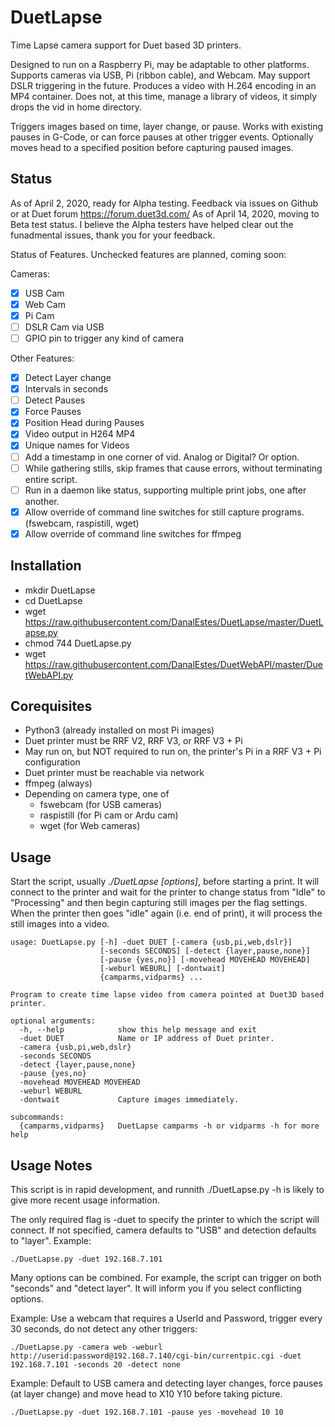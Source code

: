 # DuetLapse
Time Lapse camera support for Duet based 3D printers.

Designed to run on a Raspberry Pi, may be adaptable to other platforms. Supports cameras via USB, Pi (ribbon cable), and Webcam.  May support DSLR triggering in the future. Produces a video with H.264 encoding in an MP4 container. Does not, at this time, manage a library of videos, it simply drops the vid in home directory. 

Triggers images based on time, layer change, or pause.  Works with existing pauses in G-Code, or can force pauses at other trigger events. Optionally moves head to a specified position before capturing paused images. 

## Status

As of April 2, 2020, ready for Alpha testing. Feedback via issues on Github or at Duet forum https://forum.duet3d.com/
As of April 14, 2020, moving to Beta test status.  I believe the Alpha testers have helped clear out the funadmental issues, thank you for your feedback. 

Status of Features.  Unchecked features are planned, coming soon:

Cameras:
- [X] USB Cam
- [X] Web Cam
- [X] Pi Cam
- [ ] DSLR Cam via USB
- [ ] GPIO pin to trigger any kind of camera

Other Features:
- [X] Detect Layer change
- [X] Intervals in seconds
- [ ] Detect Pauses
- [X] Force Pauses
- [X] Position Head during Pauses
- [X] Video output in H264 MP4
- [X] Unique names for Videos
- [ ] Add a timestamp in one corner of vid. Analog or Digital? Or option. 
- [ ] While gathering stills, skip frames that cause errors, without terminating entire script. 
- [ ] Run in a daemon like status, supporting multiple print jobs, one after another. 
- [X] Allow override of command line switches for still capture programs. (fswebcam, raspistill, wget)
- [X] Allow override of command line switches for ffmpeg 

## Installation
* mkdir DuetLapse
* cd DuetLapse
* wget https://raw.githubusercontent.com/DanalEstes/DuetLapse/master/DuetLapse.py
* chmod 744 DuetLapse.py
* wget https://raw.githubusercontent.com/DanalEstes/DuetWebAPI/master/DuetWebAPI.py


## Corequisites 

* Python3 (already installed on most Pi images)
* Duet printer must be RRF V2, RRF V3, or RRF V3 + Pi
* May run on, but NOT required to run on, the printer's Pi in a RRF V3 + Pi configuration
* Duet printer must be reachable via network
* ffmpeg (always)
* Depending on camera type, one of
  * fswebcam (for USB cameras)
  * raspistill (for Pi cam or Ardu cam)
  * wget (for Web cameras)
  
## Usage

Start the script, usually *./DuetLapse \[options\]*, before starting a print.  It will connect to the printer and wait for the printer to change status from "Idle" to "Processing" and then begin capturing still images per the flag settings.  When the printer then goes "idle" again (i.e. end of print), it will process the still images into a video. 

```
usage: DuetLapse.py [-h] -duet DUET [-camera {usb,pi,web,dslr}]
                    [-seconds SECONDS] [-detect {layer,pause,none}]
                    [-pause {yes,no}] [-movehead MOVEHEAD MOVEHEAD]
                    [-weburl WEBURL] [-dontwait]
                    {camparms,vidparms} ...

Program to create time lapse video from camera pointed at Duet3D based
printer.

optional arguments:
  -h, --help            show this help message and exit
  -duet DUET            Name or IP address of Duet printer.
  -camera {usb,pi,web,dslr}
  -seconds SECONDS
  -detect {layer,pause,none}
  -pause {yes,no}
  -movehead MOVEHEAD MOVEHEAD
  -weburl WEBURL
  -dontwait             Capture images immediately.

subcommands:
  {camparms,vidparms}   DuetLapse camparms -h or vidparms -h for more help
```

## Usage Notes

This script is in rapid development, and runnith ./DuetLapse.py -h is likely to give more recent usage information. 

The only required flag is -duet to specify the printer to which the script will connect.  If not specified, camera defaults to "USB" and detection defaults to "layer". Example:
```
./DuetLapse.py -duet 192.168.7.101 
```

Many options can be combined.  For example, the script can trigger on both "seconds" and "detect layer". It will inform you if you select conflicting options. 

Example: Use a webcam that requires a UserId and Password, trigger every 30 seconds, do not detect any other triggers:
```
./DuetLapse.py -camera web -weburl http://userid:password@192.168.7.140/cgi-bin/currentpic.cgi -duet 192.168.7.101 -seconds 20 -detect none
```
Example: Default to USB camera and detecting layer changes, force pauses (at layer change) and move head to X10 Y10 before taking picture.
```
./DuetLapse.py -duet 192.168.7.101 -pause yes -movehead 10 10
```


  

